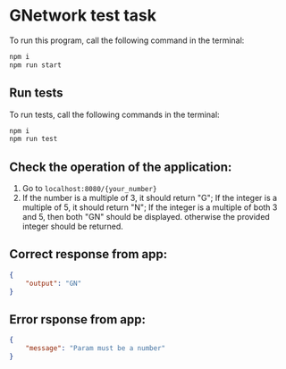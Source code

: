 # GNetwork test task

To run this program, call the following command in the terminal:
```bash
npm i
npm run start
```

## Run tests

To run tests, call the following commands in the terminal:

```bash
npm i
npm run test
```

## Check the operation of the application:

1) Go to `localhost:8080/{your_number}`
2)  If the number is a multiple of 3, it should return "G"; If the integer is a multiple of 5, it should return "N"; If the integer is a multiple of both 3 and 5, then both "GN" should be displayed. 
otherwise the provided integer should be returned.

## Correct response from app:
```json
{
	"output": "GN"
}
```

## Error rsponse from app:
```json
{
	"message": "Param must be a number"
}
```
